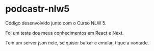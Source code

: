 # podcastr-nlw5
Código desenvolvido junto com o Curso NLW 5.

Foi um teste dos meus conhecimentos em React e Next.

Tem um server json nele, se quiser baixar e emular, fique a vontade.
